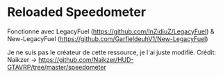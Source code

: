 # Reloaded Speedometer

Fonctionne avec LegacyFuel (https://github.com/InZidiuZ/LegacyFuel) & New-LegacyFuel (https://github.com/GarfieldeuhV1/New-LegacyFuel)

Je ne suis pas le créateur de cette ressource, je l'ai juste modifié.
Crédit: Naikzer -> https://github.com/Naikzer/HUD-GTAVRP/tree/master/speedometer
